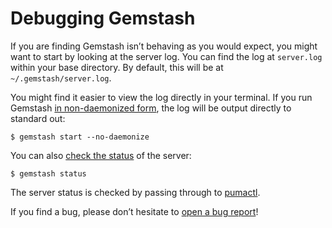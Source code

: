 <!-- Automatically generated by Pandoc -->


# Debugging Gemstash

If you are finding Gemstash isn’t behaving as you would expect, you
might want to start by looking at the server log. You can find the log
at `server.log` within your base directory. By default, this will be at
`~/.gemstash/server.log`.

You might find it easier to view the log directly in your terminal. If
you run Gemstash [in non-daemonized
form](docs/gemstash-start.1.md#options), the log will be output directly to
standard out:

    $ gemstash start --no-daemonize

You can also [check the status](docs/gemstash-status.1.md) of the server:

    $ gemstash status

The server status is checked by passing through to
[pumactl](https://github.com/puma/puma#pumactl).

If you find a bug, please don’t hesitate to [open a bug
report](https://github.com/rubygems/gemstash#contributing)!
